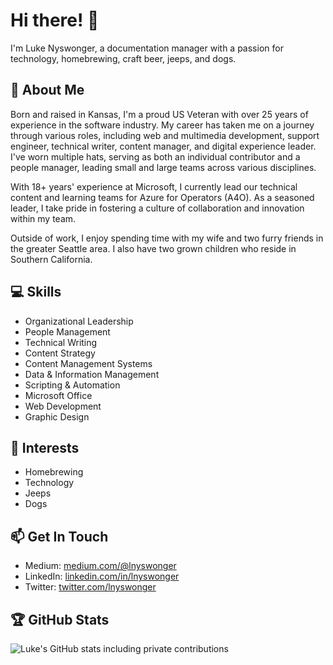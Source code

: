 # Hi there! 👋

I'm Luke Nyswonger, a documentation manager with a passion for technology, homebrewing, craft beer, jeeps, and dogs. 

## 📝 About Me

Born and raised in Kansas, I'm a proud US Veteran with over 25 years of experience in the software industry. My career has taken me on a journey through various roles, including web and multimedia development, support engineer, technical writer, content manager, and digital experience leader. I've worn multiple hats, serving as both an individual contributor and a people manager, leading small and large teams across various disciplines.

With 18+ years' experience at Microsoft, I currently lead our technical content and learning teams for Azure for Operators (A4O). As a seasoned leader, I take pride in fostering a culture of collaboration and innovation within my team.

Outside of work, I enjoy spending time with my wife and two furry friends in the greater Seattle area. I also have two grown children who reside in Southern California.


## 💻 Skills

- Organizational Leadership
- People Management
- Technical Writing
- Content Strategy
- Content Management Systems
- Data & Information Management
- Scripting & Automation
- Microsoft Office
- Web Development
- Graphic Design

## 🌟 Interests

- Homebrewing 
- Technology
- Jeeps
- Dogs

## 📫 Get In Touch

- Medium: [medium.com/@lnyswonger](https://medium.com/@lnyswonger)
- LinkedIn: [linkedin.com/in/lnyswonger](https://www.linkedin.com/in/lnyswonger/)
- Twitter: [twitter.com/lnyswonger](https://twitter.com/lnyswonger)


## 🏆 GitHub Stats

![Luke's GitHub stats including private contributions](https://github-readme-stats.vercel.app/api?username=lnyswonger&show_icons=true&theme=radical&count_private=true)


